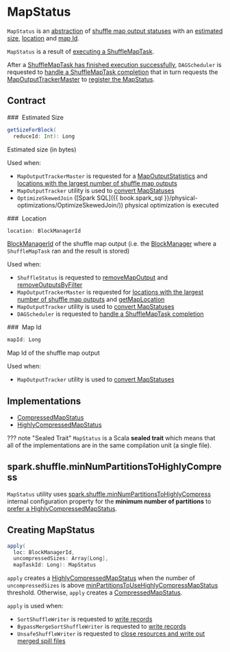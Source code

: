 # MapStatus

`MapStatus` is an [abstraction](#contract) of [shuffle map output statuses](#implementations) with an [estimated size](#getSizeForBlock), [location](#location) and [map Id](#mapId).

`MapStatus` is a result of [executing a ShuffleMapTask](ShuffleMapTask.md#runTask).

After a [ShuffleMapTask has finished execution successfully](ShuffleMapTask.md#runTask), `DAGScheduler` is requested to [handle a ShuffleMapTask completion](DAGScheduler.md#handleTaskCompletion) that in turn requests the [MapOutputTrackerMaster](DAGScheduler.md#mapOutputTracker) to [register the MapStatus](MapOutputTrackerMaster.md#registerMapOutput).

## Contract

### <span id="getSizeForBlock"> Estimated Size

```scala
getSizeForBlock(
  reduceId: Int): Long
```

Estimated size (in bytes)

Used when:

* `MapOutputTrackerMaster` is requested for a [MapOutputStatistics](MapOutputTrackerMaster.md#getStatistics) and [locations with the largest number of shuffle map outputs](MapOutputTrackerMaster.md#getLocationsWithLargestOutputs)
* `MapOutputTracker` utility is used to [convert MapStatuses](MapOutputTracker.md#convertMapStatuses)
* `OptimizeSkewedJoin` ([Spark SQL]({{ book.spark_sql }}/physical-optimizations/OptimizeSkewedJoin/)) physical optimization is executed

### <span id="location"> Location

```scala
location: BlockManagerId
```

[BlockManagerId](../storage/BlockManagerId.md) of the shuffle map output (i.e. the [BlockManager](../storage/BlockManager.md) where a `ShuffleMapTask` ran and the result is stored)

Used when:

* `ShuffleStatus` is requested to [removeMapOutput](ShuffleStatus.md#removeMapOutput) and [removeOutputsByFilter](ShuffleStatus.md##removeOutputsByFilter)
* `MapOutputTrackerMaster` is requested for [locations with the largest number of shuffle map outputs](MapOutputTrackerMaster.md#getLocationsWithLargestOutputs) and [getMapLocation](MapOutputTrackerMaster.md#getMapLocation)
* `MapOutputTracker` utility is used to [convert MapStatuses](MapOutputTracker.md#convertMapStatuses)
* `DAGScheduler` is requested to [handle a ShuffleMapTask completion](DAGScheduler.md#handleTaskCompletion)

### <span id="mapId"> Map Id

```scala
mapId: Long
```

Map Id of the shuffle map output

Used when:

* `MapOutputTracker` utility is used to [convert MapStatuses](MapOutputTracker.md#convertMapStatuses)

## Implementations

* [CompressedMapStatus](CompressedMapStatus.md)
* [HighlyCompressedMapStatus](HighlyCompressedMapStatus.md)

??? note "Sealed Trait"
    `MapStatus` is a Scala **sealed trait** which means that all of the implementations are in the same compilation unit (a single file).

## <span id="minPartitionsToUseHighlyCompressMapStatus"> spark.shuffle.minNumPartitionsToHighlyCompress

`MapStatus` utility uses [spark.shuffle.minNumPartitionsToHighlyCompress](../configuration-properties.md#spark.shuffle.minNumPartitionsToHighlyCompress) internal configuration property for the **minimum number of partitions** to [prefer a HighlyCompressedMapStatus](#apply).

## <span id="apply"> Creating MapStatus

```scala
apply(
  loc: BlockManagerId,
  uncompressedSizes: Array[Long],
  mapTaskId: Long): MapStatus
```

`apply` creates a [HighlyCompressedMapStatus](HighlyCompressedMapStatus.md) when the number of `uncompressedSizes` is above [minPartitionsToUseHighlyCompressMapStatus](#minPartitionsToUseHighlyCompressMapStatus) threshold. Otherwise, `apply` creates a [CompressedMapStatus](CompressedMapStatus.md).

`apply` is used when:

* `SortShuffleWriter` is requested to [write records](../shuffle/SortShuffleWriter.md#write)
* `BypassMergeSortShuffleWriter` is requested to [write records](../shuffle/BypassMergeSortShuffleWriter.md#write)
* `UnsafeShuffleWriter` is requested to [close resources and write out merged spill files](../shuffle/UnsafeShuffleWriter.md#closeAndWriteOutput)
